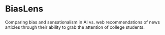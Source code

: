# BiasLens
Comparing bias and sensationalism in AI vs. web recommendations of news articles through their ability to grab the attention of college students.
